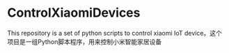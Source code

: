 # ControlXiaomiDevices
This repository is a set of python scripts to control xiaomi IoT device。这个项目是一组Python脚本程序，用来控制小米智能家居设备
